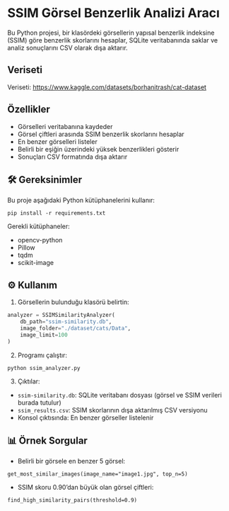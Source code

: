 # SSIM Görsel Benzerlik Analizi Aracı

Bu Python projesi, bir klasördeki görsellerin yapısal benzerlik indeksine (SSIM) göre benzerlik skorlarını hesaplar, SQLite veritabanında saklar ve analiz sonuçlarını CSV olarak dışa aktarır.

## Veriseti

Veriseti: https://www.kaggle.com/datasets/borhanitrash/cat-dataset

## Özellikler

- Görselleri veritabanına kaydeder
- Görsel çiftleri arasında SSIM benzerlik skorlarını hesaplar
- En benzer görselleri listeler
- Belirli bir eşiğin üzerindeki yüksek benzerlikleri gösterir
- Sonuçları CSV formatında dışa aktarır

## 🛠 Gereksinimler

Bu proje aşağıdaki Python kütüphanelerini kullanır:

```
pip install -r requirements.txt
```

Gerekli kütüphaneler:
- opencv-python
- Pillow
- tqdm
- scikit-image


## ⚙️ Kullanım

1. Görsellerin bulunduğu klasörü belirtin:

```python
analyzer = SSIMSimilarityAnalyzer(
    db_path="ssim-similarity.db",
    image_folder="./dataset/cats/Data",
    image_limit=100
)
```

2. Programı çalıştır:

```
python ssim_analyzer.py
```

3. Çıktılar:
- `ssim-similarity.db`: SQLite veritabanı dosyası (görsel ve SSIM verileri burada tutulur)
- `ssim_results.csv`: SSIM skorlarının dışa aktarılmış CSV versiyonu
- Konsol çıktısında: En benzer görseller listelenir

## 📊 Örnek Sorgular

- Belirli bir görsele en benzer 5 görsel:
```
get_most_similar_images(image_name="image1.jpg", top_n=5)
```

- SSIM skoru 0.90’dan büyük olan görsel çiftleri:
```
find_high_similarity_pairs(threshold=0.9)
```

